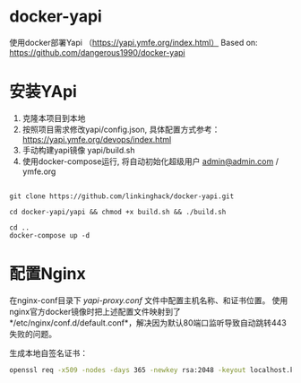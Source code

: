 # docker-yapi
使用docker部署Yapi （https://yapi.ymfe.org/index.html）
Based on: https://github.com/dangerous1990/docker-yapi

# 安装YApi

1. 克隆本项目到本地
2. 按照项目需求修改yapi/config.json, 具体配置方式参考：https://yapi.ymfe.org/devops/index.html
2. 手动构建yapi镜像 yapi/build.sh
3. 使用docker-compose运行, 将自动初始化超级用户 admin@admin.com / ymfe.org

## 
```
git clone https://github.com/linkinghack/docker-yapi.git

cd docker-yapi/yapi && chmod +x build.sh && ./build.sh

cd .. 
docker-compose up -d 
```

# 配置Nginx
在nginx-conf目录下 *yapi-proxy.conf* 文件中配置主机名称、和证书位置。
使用nginx官方docker镜像时把上述配置文件映射到了*/etc/nginx/conf.d/default.conf*，解决因为默认80端口监听导致自动跳转443失败的问题。

生成本地自签名证书：
```bash
openssl req -x509 -nodes -days 365 -newkey rsa:2048 -keyout localhost.key -out localhost.crt -config certificate.conf
```